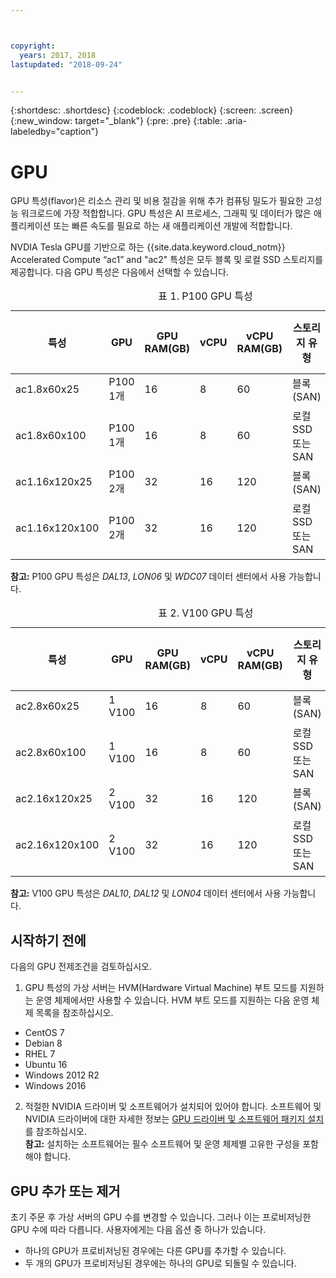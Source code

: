 ```yaml
---



copyright:
  years: 2017, 2018
lastupdated: "2018-09-24"


---
```


{:shortdesc: .shortdesc}
{:codeblock: .codeblock}
{:screen: .screen}
{:new_window: target="_blank"}
{:pre: .pre}
{:table: .aria-labeledby="caption"}

# GPU
GPU 특성(flavor)은 리소스 관리 및 비용 절감을 위해 추가 컴퓨팅 밀도가 필요한 고성능 워크로드에 가장 적합합니다. GPU 특성은 AI 프로세스, 그래픽 및 데이터가 많은 애플리케이션 또는 빠른 속도를 필요로 하는 새 애플리케이션 개발에 적합합니다.

NVDIA Tesla GPU를 기반으로 하는 {{site.data.keyword.cloud_notm}} Accelerated Compute “ac1” and "ac2" 특성은 모두 블록 및 로컬 SSD 스토리지를 제공합니다. 다음 GPU 특성은 다음에서 선택할 수 있습니다.  

  <table>
<CAPTION>표 1. P100 GPU 특성</CAPTION>
<THEAD>
<TR>
<th>특성</th>
<th>GPU</th>
<th>GPU RAM(GB)</th>
<th>vCPU</th>
<th>vCPU RAM(GB)</th>
<th>스토리지 유형</th>
<th>부트 디스크(GB)</th>
<th>보조 디스크(2 및 3)(GB)</th>
</TR>
</THEAD>
<TBODY>
<tr>
<td>ac1.8x60x25</td>
<td>P100 1개</td>
<td>16</td>
<td>8</td>
<td>60</td>
<td>블록(SAN)</td>
<td>25</td>
<td>없음</td>
</tr>
<tr>
<td>ac1.8x60x100</td>
<td>P100 1개</td>
<td>16</td>
<td>8</td>
<td>60</td>
<td>로컬 SSD 또는 SAN</td>
<td>100</td>
<td>없음(SAN)<br>300(로컬)</td>
</tr>
<tr>
<td>ac1.16x120x25</td>
<td>P100 2개</td>
<td>32</td>
<td>16</td>
<td>120</td>
<td>블록(SAN)</td>
<td>25</td>
<td>없음</td>
</tr>
<tr>
<td>ac1.16x120x100</td>
<td>P100 2개</td>
<td>32</td>
<td>16</td>
<td>120</td>
<td>로컬 SSD 또는 SAN</td>
<td>100</td>
<td>없음(SAN)<br>600(로컬)</td></tr>

</TBODY>
</table>

**참고:** P100 GPU 특성은 _DAL13_, _LON06_ 및 _WDC07_ 데이터 센터에서 사용 가능합니다.

<table>
<CAPTION>표 2. V100 GPU 특성</CAPTION>
<THEAD>
<TR>
<th>특성</th>
<th>GPU</th>
<th>GPU RAM(GB)</th>
<th>vCPU</th>
<th>vCPU RAM(GB)</th>
<th>스토리지 유형</th>
<th>부트 디스크(GB)</th>
<th>보조 디스크(2 및 3)(GB)</th>
</TR>
</THEAD>
<TBODY>
<tr>
<td>ac2.8x60x25</td>
<td>1 V100</td>
<td>16</td>
<td>8</td>
<td>60</td>
<td>블록(SAN)</td>
<td>25</td>
<td>없음</td>
</tr>
<tr>
<td>ac2.8x60x100</td>
<td>1 V100</td>
<td>16</td>
<td>8</td>
<td>60</td>
<td>로컬 SSD 또는 SAN</td>
<td>100</td>
<td>없음(SAN)<br>300(로컬)</td>
</tr>
<tr>
<td>ac2.16x120x25</td>
<td>2 V100</td>
<td>32</td>
<td>16</td>
<td>120</td>
<td>블록(SAN)</td>
<td>25</td>
<td>없음</td>
</tr>
<tr>
<td>ac2.16x120x100</td>
<td>2 V100</td>
<td>32</td>
<td>16</td>
<td>120</td>
<td>로컬 SSD 또는 SAN</td>
<td>100</td>
<td>없음(SAN)<br>600(로컬)</td></tr>

</TBODY>
</table>

**참고:** V100 GPU 특성은 _DAL10_, _DAL12_ 및 _LON04_<!--WDC07--> 데이터 센터에서 사용 가능합니다.


## 시작하기 전에
다음의 GPU 전제조건을 검토하십시오.

1. GPU 특성의 가상 서버는 HVM(Hardware Virtual Machine) 부트 모드를 지원하는 운영 체제에서만 사용할 수 있습니다. HVM 부트 모드를 지원하는 다음 운영 체제 목록을 참조하십시오.  
  - CentOS 7
  - Debian 8
  - RHEL 7
  - Ubuntu 16
  - Windows 2012 R2
  - Windows 2016

2. 적절한 NVIDIA 드라이버 및 소프트웨어가 설치되어 있어야 합니다. 소프트웨어 및 NVIDIA 드라이버에 대한 자세한 정보는 [GPU 드라이버 및 소프트웨어 패키지 설치](../vsi/vsi_gpu_nvidia_drivers.html)를 참조하십시오.  
**참고:** 설치하는 소프트웨어는 필수 소프트웨어 및 운영 체제별 고유한 구성을 포함해야 합니다.

## GPU 추가 또는 제거 
초기 주문 후 가상 서버의 GPU 수를 변경할 수 있습니다. 그러나 이는 프로비저닝한 GPU 수에 따라 다릅니다. 사용자에게는 다음 옵션 중 하나가 있습니다.

- 하나의 GPU가 프로비저닝된 경우에는 다른 GPU를 추가할 수 있습니다.
- 두 개의 GPU가 프로비저닝된 경우에는 하나의 GPU로 되돌릴 수 있습니다.

